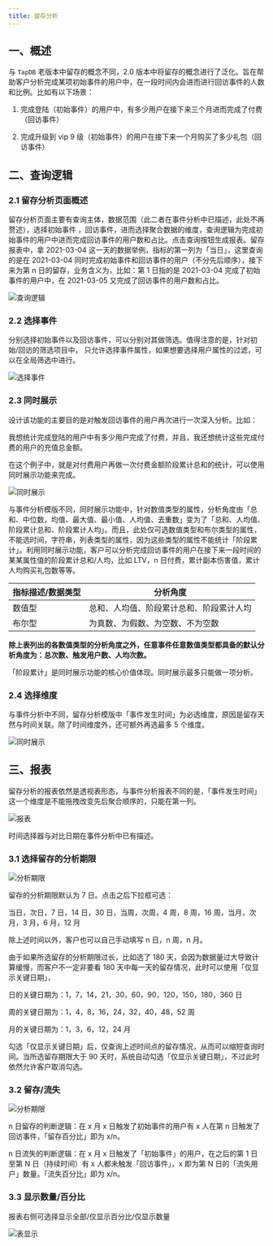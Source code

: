 ```yaml
---
title: 留存分析
---
```


## 一、概述

与 `TapDB` 老版本中留存的概念不同，2.0 版本中将留存的概念进行了泛化。旨在帮助客户分析完成某项初始事件的用户中，在一段时间内会进而进行回访事件的人数和比例。比如有以下场景：

1. 完成登陆（初始事件）的用户中，有多少用户在接下来三个月进而完成了付费（回访事件）

2. 完成升级到 vip 9 级（初始事件）的用户在接下来一个月购买了多少礼包（回访事件）

## 二、查询逻辑

### 2.1 留存分析页面概述

留存分析页面主要有查询主体，数据范围（此二者在事件分析中已描述，此处不再赘述），选择初始事件 ，回访事件，进而选择聚合数据的维度，查询逻辑为完成初始事件的用户中进而完成回访事件的用户数和占比。点击查询按钮生成报表。留存报表中，拿 2021-03-04 这一天的数据举例，指标的第一列为「当日」，这里查询的是在 2021-03-04 同时完成初始事件和回访事件的用户（不分先后顺序），接下来为第 n 日的留存，业务含义为，比如：第 1 日指的是 2021-03-04 完成了初始事件的用户中，在 2021-03-05 又完成了回访事件的用户数和占比。

![查询逻辑](/img/customEvent/retention_analyse_query_logic.png)

### 2.2 选择事件

分别选择初始事件以及回访事件，可以分别对其做筛选。值得注意的是，针对初始/回访的筛选项目中， 只允许选择事件属性，如果想要选择用户属性的过滤，可以在全局筛选中进行。

![选择事件](/img/customEvent/retention_analyse_select_event.png)

### 2.3 同时展示

设计该功能的主要目的是对触发回访事件的用户再次进行一次深入分析。比如：

我想统计完成登陆的用户中有多少用户完成了付费，并且，我还想统计这些完成付费的用户的充值总金额。

在这个例子中，就是对付费用户再做一次付费金额阶段累计总和的统计，可以使用同时展示功能来完成。

![同时展示](/img/customEvent/retention_analyse_display_sametime.png)

与事件分析模版不同，同时展示功能中，针对数值类型的属性，分析角度由「总和、中位数，均值、最大值、最小值、人均值、去重数」变为了「总和、人均值、阶段累计总和、阶段累计人均」。而且，此处仅可选数值类型和布尔类型的属性，不能选时间，字符串，列表类型的属性，因为这些类型的属性不能统计「阶段累计」。利用同时展示功能，客户可以分析完成回访事件的用户在接下来一段时间的某某属性值的阶段累计总和/人均，比如 LTV，n 日付费，累计副本伤害值，累计人均购买礼包数等等。

| 指标描述/数据类型 | 分析角度                                 |
| ----------------- | ---------------------------------------- |
| 数值型            | 总和、人均值、阶段累计总和、阶段累计人均 |
| 布尔型            | 为真数、为假数、为空数、不为空数         |

**除上表列出的各数值类型的分析角度之外，任意事件任意数值类型都具备的默认分析角度为：总次数、触发用户数、人均次数。**

「阶段累计」是同时展示功能的核心价值体现。同时展示最多只能做一项分析。

### 2.4 选择维度

与事件分析中不同，留存分析模版中「事件发生时间」为必选维度，原因是留存天然与时间关联。除了时间维度外，还可额外再选最多 5 个维度。

![同时展示](/img/customEvent/retention_analyse_select_dimension.png)

## 三、报表

留存分析的报表依然是透视表形态，与事件分析报表不同的是，「事件发生时间」这一个维度是不能拖拽改变先后聚合顺序的，只能在第一列。

![报表](/img/customEvent/retention_analyse_table.png)

时间选择器与对比日期在事件分析中已有描述。

### 3.1 选择留存的分析期限

![分析期限](/img/customEvent/retention_analyse_date_range.png)

留存的分析期限默认为 7 日。点击之后下拉框可选：

当日，次日，7 日，14 日，30 日，当周，次周，4 周，8 周，16 周，当月，次月，3 月，6 月，12 月

除上述时间以外，客户也可以自己手动填写 n 日，n 周，n 月。

由于如果所选留存的分析期限过长，比如选了 180 天，会因为数据量过大导致计算缓慢，而客户不一定非要看 180 天中每一天的留存情况，此时可以使用「仅显示关键日期」，

日的关键日期为：1，7，14，21，30，60，90，120，150，180，360 日

周的关键日期为：1，4，8，16，24，32，40，48，52 周

月的关键日期为：1，3，6，12，24 月

勾选「仅显示关键日期」后，仅查询上述时间点的留存情况，从而可以缩短查询时间。当所选留存期限大于 90 天时，系统自动勾选「仅显示关键日期」，不过此时依然允许客户取消勾选。

### 3.2 留存/流失

![分析期限](/img/customEvent/retention_analyse_retention_loss.png)

n 日留存的判断逻辑：在 x 月 x 日触发了初始事件的用户有 x 人在第 n 日触发了回访事件，「留存百分比」即为 x/n。

n 日流失的判断逻辑：在 x 月 x 日触发了「初始事件」的用户，在之后的第 1 日至第 N 日（持续时间）有 x 人都未触发「回访事件」，x 即为第 N 日的「流失用户」数量。「流失百分比」即为 x/n。

### 3.3 显示数量/百分比

报表右侧可选择显示全部/仅显示百分比/仅显示数量

![表显示](/img/customEvent/retention_analyse_dispaly_mode.png)
